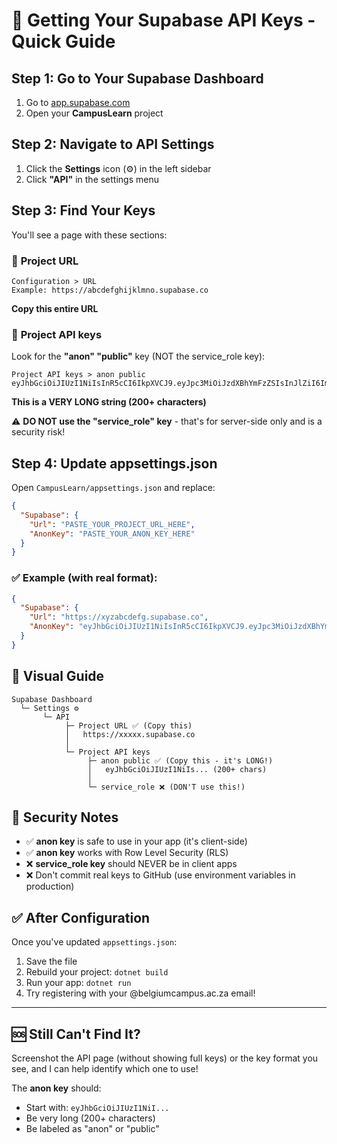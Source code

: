 # 🔑 Getting Your Supabase API Keys - Quick Guide

## Step 1: Go to Your Supabase Dashboard

1. Go to [app.supabase.com](https://app.supabase.com)
2. Open your **CampusLearn** project

## Step 2: Navigate to API Settings

1. Click the **Settings** icon (⚙️) in the left sidebar
2. Click **"API"** in the settings menu

## Step 3: Find Your Keys

You'll see a page with these sections:

### 📍 **Project URL**
```
Configuration > URL
Example: https://abcdefghijklmno.supabase.co
```
**Copy this entire URL**

### 📍 **Project API keys**

Look for the **"anon" "public"** key (NOT the service_role key):

```
Project API keys > anon public
eyJhbGciOiJIUzI1NiIsInR5cCI6IkpXVCJ9.eyJpc3MiOiJzdXBhYmFzZSIsInJlZiI6ImFiY2RlZmdoaWprbG1ubyIsInJvbGUiOiJhbm9uIiwiaWF0IjoxNjg5MDAwMDAwLCJleHAiOjIwMDQ1NzYwMDB9.XXXXXXXXXXXXXXXXXXXXXXXXXXXXXXXXXXXXXXXXX
```
**This is a VERY LONG string (200+ characters)**

⚠️ **DO NOT use the "service_role" key** - that's for server-side only and is a security risk!

## Step 4: Update appsettings.json

Open `CampusLearn/appsettings.json` and replace:

```json
{
  "Supabase": {
    "Url": "PASTE_YOUR_PROJECT_URL_HERE",
    "AnonKey": "PASTE_YOUR_ANON_KEY_HERE"
  }
}
```

### ✅ Example (with real format):

```json
{
  "Supabase": {
    "Url": "https://xyzabcdefg.supabase.co",
    "AnonKey": "eyJhbGciOiJIUzI1NiIsInR5cCI6IkpXVCJ9.eyJpc3MiOiJzdXBhYmFzZSIsInJlZiI6Inh5emFiY2RlZmciLCJyb2xlIjoiYW5vbiIsImlhdCI6MTY4OTAwMDAwMCwiZXhwIjoyMDA0NTc2MDAwfQ.XXXXXXXXXXXXXXXXXXXXXXXXXXXXXXXXXXXXXXXXXXXX"
  }
}
```

## 📸 Visual Guide

```
Supabase Dashboard
  └─ Settings ⚙️
       └─ API
            ├─ Project URL ✅ (Copy this)
            │   https://xxxxx.supabase.co
            │
            └─ Project API keys
                 ├─ anon public ✅ (Copy this - it's LONG!)
                 │   eyJhbGciOiJIUzI1NiIs... (200+ chars)
                 │
                 └─ service_role ❌ (DON'T use this!)
```

## 🔐 Security Notes

- ✅ **anon key** is safe to use in your app (it's client-side)
- ✅ **anon key** works with Row Level Security (RLS)
- ❌ **service_role key** should NEVER be in client apps
- ❌ Don't commit real keys to GitHub (use environment variables in production)

## ✅ After Configuration

Once you've updated `appsettings.json`:

1. Save the file
2. Rebuild your project: `dotnet build`
3. Run your app: `dotnet run`
4. Try registering with your @belgiumcampus.ac.za email!

---

## 🆘 Still Can't Find It?

Screenshot the API page (without showing full keys) or the key format you see, and I can help identify which one to use!

The **anon key** should:
- Start with: `eyJhbGciOiJIUzI1NiI...`
- Be very long (200+ characters)
- Be labeled as "anon" or "public"
